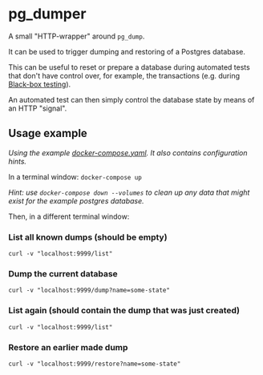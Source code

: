 # pg_dumper

A small "HTTP-wrapper" around `pg_dump`.

It can be used to trigger dumping and restoring of a Postgres database.

This can be useful to reset or prepare a database during automated tests that don't have control over, for example, 
the transactions (e.g. during [Black-box testing](https://en.wikipedia.org/wiki/Black-box_testing)).

An automated test can then simply control the database state by means of an HTTP "signal".

## Usage example

_Using the example [docker-compose.yaml](docker-compose.yaml). It also contains configuration hints._

In a terminal window: `docker-compose up`

_Hint: use `docker-compose down --volumes` to clean up any data that might exist for the example postgres database._

Then, in a different terminal window:

### List all known dumps (should be empty)

`curl -v "localhost:9999/list"`

### Dump the current database

`curl -v "localhost:9999/dump?name=some-state"`

### List again (should contain the dump that was just created)

`curl -v "localhost:9999/list"`

### Restore an earlier made dump

`curl -v "localhost:9999/restore?name=some-state"`
